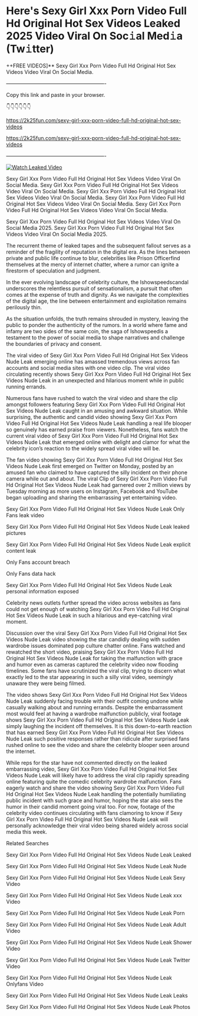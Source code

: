 # Here's Sexy Girl Xxx Porn Video Full Hd Original Hot Sex Videos Leaked 2025 Video Viral On Soc𝚒al Med𝚒a (Tw𝚒tter)

++FREE VIDEOS]** Sexy Girl Xxx Porn Video Full Hd Original Hot Sex Videos Video Viral On Social Media.

———————————————————-

Copy this link and paste in your browser.

👇👇👇👇👇👇

https://2k25fun.com/sexy-girl-xxx-porn-video-full-hd-original-hot-sex-videos

https://2k25fun.com/sexy-girl-xxx-porn-video-full-hd-original-hot-sex-videos

———————————————————-

[![Watch Leaked Video](https://miro.medium.com/v2/resize:fit:828/format:webp/1*cilzJN44JGOrTw9NJCrNHA.gif "Watch Leaked Video")](https://2k25fun.com/sexy-girl-xxx-porn-video-full-hd-original-hot-sex-videos)

Sexy Girl Xxx Porn Video Full Hd Original Hot Sex Videos Video Viral On Social Media. Sexy Girl Xxx Porn Video Full Hd Original Hot Sex Videos Video Viral On Social Media. Sexy Girl Xxx Porn Video Full Hd Original Hot Sex Videos Video Viral On Social Media. Sexy Girl Xxx Porn Video Full Hd Original Hot Sex Videos Video Viral On Social Media. Sexy Girl Xxx Porn Video Full Hd Original Hot Sex Videos Video Viral On Social Media.

Sexy Girl Xxx Porn Video Full Hd Original Hot Sex Videos Video Viral On Social Media 2025. Sexy Girl Xxx Porn Video Full Hd Original Hot Sex Videos Video Viral On Social Media 2025.

The recurrent theme of leaked tapes and the subsequent fallout serves as a reminder of the fragility of reputation in the digital era. As the lines between private and public life continue to blur, celebrities like Prison Officerfind themselves at the mercy of internet chatter, where a rumor can ignite a firestorm of speculation and judgment.

In the ever evolving landscape of celebrity culture, the Ishowspeedscandal underscores the relentless pursuit of sensationalism, a pursuit that often comes at the expense of truth and dignity. As we navigate the complexities of the digital age, the line between entertainment and exploitation remains perilously thin.

As the situation unfolds, the truth remains shrouded in mystery, leaving the public to ponder the authenticity of the rumors. In a world where fame and infamy are two sides of the same coin, the saga of Ishowspeedis a testament to the power of social media to shape narratives and challenge the boundaries of privacy and consent.

The viral video of Sexy Girl Xxx Porn Video Full Hd Original Hot Sex Videos Nude Leak emerging online has amassed tremendous views across fan accounts and social media sites with one video clip. The viral video circulating recently shows Sexy Girl Xxx Porn Video Full Hd Original Hot Sex Videos Nude Leak in an unexpected and hilarious moment while in public running errands.

Numerous fans have rushed to watch the viral video and share the clip amongst followers featuring Sexy Girl Xxx Porn Video Full Hd Original Hot Sex Videos Nude Leak caught in an amusing and awkward situation. While surprising, the authentic and candid video showing Sexy Girl Xxx Porn Video Full Hd Original Hot Sex Videos Nude Leak handling a real life blooper so genuinely has earned praise from viewers. Nonetheless, fans watch the current viral video of Sexy Girl Xxx Porn Video Full Hd Original Hot Sex Videos Nude Leak that emerged online with delight and clamor for what the celebrity icon’s reaction to the widely spread viral video will be.

The fan video showing Sexy Girl Xxx Porn Video Full Hd Original Hot Sex Videos Nude Leak first emerged on Twitter on Monday, posted by an amused fan who claimed to have captured the silly incident on their phone camera while out and about. The viral Clip of Sexy Girl Xxx Porn Video Full Hd Original Hot Sex Videos Nude Leak had garnered over 2 million views by Tuesday morning as more users on Instagram, Facebook and YouTube began uploading and sharing the embarrassing yet entertaining video.

Sexy Girl Xxx Porn Video Full Hd Original Hot Sex Videos Nude Leak Only Fans leak video

Sexy Girl Xxx Porn Video Full Hd Original Hot Sex Videos Nude Leak leaked pictures

Sexy Girl Xxx Porn Video Full Hd Original Hot Sex Videos Nude Leak explicit content leak

Only Fans account breach

Only Fans data hack

Sexy Girl Xxx Porn Video Full Hd Original Hot Sex Videos Nude Leak personal information exposed

Celebrity news outlets further spread the video across websites as fans could not get enough of watching Sexy Girl Xxx Porn Video Full Hd Original Hot Sex Videos Nude Leak in such a hilarious and eye-catching viral moment.

Discussion over the viral Sexy Girl Xxx Porn Video Full Hd Original Hot Sex Videos Nude Leak video showing the star candidly dealing with sudden wardrobe issues dominated pop culture chatter online. Fans watched and rewatched the short video, praising Sexy Girl Xxx Porn Video Full Hd Original Hot Sex Videos Nude Leak for taking the malfunction with grace and humor even as cameras captured the celebrity video now flooding timelines. Some fans have scrutinized the viral clip, trying to discern what exactly led to the star appearing in such a silly viral video, seemingly unaware they were being filmed.

The video shows Sexy Girl Xxx Porn Video Full Hd Original Hot Sex Videos Nude Leak suddenly facing trouble with their outfit coming undone while casually walking about and running errands. Despite the embarrassment most would feel at having a wardrobe malfunction publicly, viral footage shows Sexy Girl Xxx Porn Video Full Hd Original Hot Sex Videos Nude Leak simply laughing the incident off themselves. It is this down-to-earth reaction that has earned Sexy Girl Xxx Porn Video Full Hd Original Hot Sex Videos Nude Leak such positive responses rather than ridicule after surprised fans rushed online to see the video and share the celebrity blooper seen around the internet.

While reps for the star have not commented directly on the leaked embarrassing video, Sexy Girl Xxx Porn Video Full Hd Original Hot Sex Videos Nude Leak will likely have to address the viral clip rapidly spreading online featuring quite the comedic celebrity wardrobe malfunction. Fans eagerly watch and share the video showing Sexy Girl Xxx Porn Video Full Hd Original Hot Sex Videos Nude Leak handling the potentially humiliating public incident with such grace and humor, hoping the star also sees the humor in their candid moment going viral too. For now, footage of the celebrity video continues circulating with fans clamoring to know if Sexy Girl Xxx Porn Video Full Hd Original Hot Sex Videos Nude Leak will personally acknowledge their viral video being shared widely across social media this week.

Related Searches

Sexy Girl Xxx Porn Video Full Hd Original Hot Sex Videos Nude Leak Leaked

Sexy Girl Xxx Porn Video Full Hd Original Hot Sex Videos Nude Leak Nude

Sexy Girl Xxx Porn Video Full Hd Original Hot Sex Videos Nude Leak Sexy Video

Sexy Girl Xxx Porn Video Full Hd Original Hot Sex Videos Nude Leak xxx Video

Sexy Girl Xxx Porn Video Full Hd Original Hot Sex Videos Nude Leak Porn

Sexy Girl Xxx Porn Video Full Hd Original Hot Sex Videos Nude Leak Adult Video

Sexy Girl Xxx Porn Video Full Hd Original Hot Sex Videos Nude Leak Shower Video

Sexy Girl Xxx Porn Video Full Hd Original Hot Sex Videos Nude Leak Twitter Video

Sexy Girl Xxx Porn Video Full Hd Original Hot Sex Videos Nude Leak Onlyfans Video

Sexy Girl Xxx Porn Video Full Hd Original Hot Sex Videos Nude Leak Leaks

Sexy Girl Xxx Porn Video Full Hd Original Hot Sex Videos Nude Leak Photos